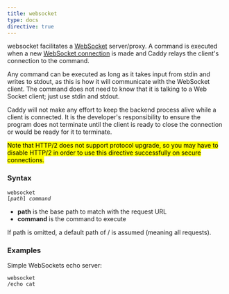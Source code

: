 ```yaml
---
title: websocket
type: docs
directive: true
---
```


websocket facilitates a [WebSocket](https://developer.mozilla.org/en-US/docs/WebSockets) server/proxy. A command is executed when a new [WebSocket connection](https://developer.mozilla.org/en-US/docs/WebSockets/Writing_WebSocket_client_applications) is made and Caddy relays the client's connection to the command.

Any command can be executed as long as it takes input from stdin and writes to stdout, as this is how it will communicate with the WebSocket client. The command does not need to know that it is talking to a Web Socket client; just use stdin and stdout.

Caddy will not make any effort to keep the backend process alive while a client is connected. It is the developer's responsibility to ensure the program does not terminate until the client is ready to close the connection or would be ready for it to terminate.

<mark class="block">Note that HTTP/2 does not support protocol upgrade, so you may have to disable HTTP/2 in order to use this directive successfully on secure connections.</mark>

### Syntax

<code class="block"><span class="hl-directive">websocket</span> <span class="hl-arg">[<i>path</i>] <i>command</i></span></code>

*   **path** is the base path to match with the request URL
*   **command** is the command to execute

If path is omitted, a default path of / is assumed (meaning all requests).

### Examples

Simple WebSockets echo server:

<code class="block"><span class="hl-directive">websocket</span> <span class="hl-arg">/echo cat</span></code>
